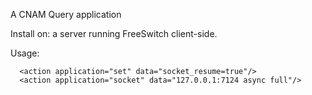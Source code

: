 A CNAM Query application

Install on: a server running FreeSwitch client-side.

Usage:

      <action application="set" data="socket_resume=true"/>
      <action application="socket" data="127.0.0.1:7124 async full"/>
